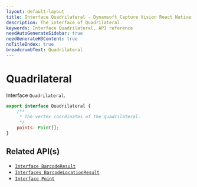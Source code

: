 ```yaml
---
layout: default-layout
title: Interface Quadrilateral - Dynamsoft Capture Vision React Native Edition
description: The interface of Quadrilateral
keywords: Interface Quadrilateral, API reference
needAutoGenerateSidebar: true
needGenerateH3Content: true
noTitleIndex: true
breadcrumbText: Quadrilateral
---
```


# Quadrilateral

Interface `Quadrilateral`.

```js
export interface Quadrilateral {
    /**
     * The vertex coordinates of the quadrilateral.
     */
    points: Point[];
}
```

## Related API(s)

- [`Interface BarcodeResult`](interface-barcode-result.md)
- [`Interfaces BarcodeLocationResult`](interface-barcode-location-result.md)
- [`Interface Point`](interface-point.md)
